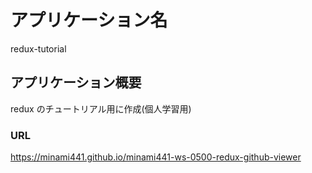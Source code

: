 # アプリケーション名

redux-tutorial

## アプリケーション概要

redux のチュートリアル用に作成(個人学習用)

### URL

https://minami441.github.io/minami441-ws-0500-redux-github-viewer
